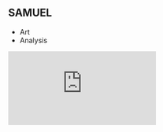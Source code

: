 ## **SAMUEL** 

- Art
- Analysis

![Crybox Issue 1](https://github.com/SamSwift505/samswift505.github.io/raw/main/Crybox_V3.pdf)

<a href="https://github.com/SamSwift505/samswift505.github.io/raw/main/Crybox_V3.pdf" class="image fit" ><img src="images/sam.jpg" alt=""></a>
